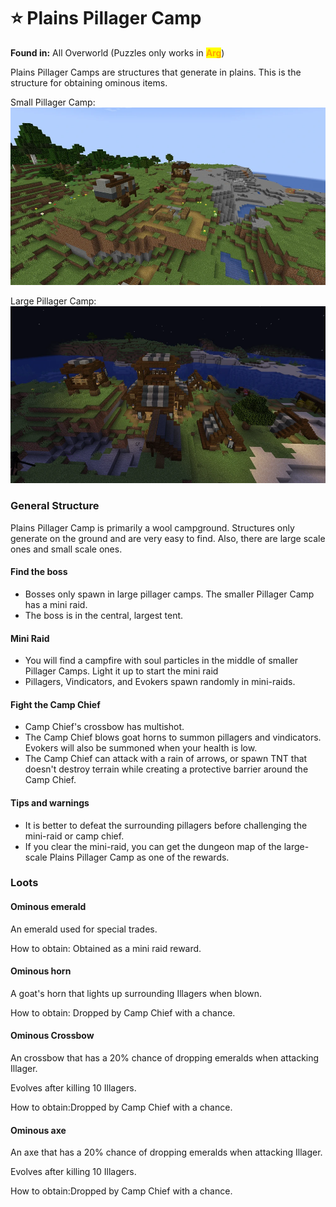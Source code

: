 # ⭐ Plains Pillager Camp

**Found in:** All Overworld (Puzzles only works in <mark style="color:orange;">**Arg**</mark>)

Plains Pillager Camps are structures that generate in plains. This is the structure for obtaining ominous items.

Small Pillager Camp:![](<../../../.gitbook/assets/image (289).png>)

Large Pillager Camp: ![](<../../../.gitbook/assets/image (244).png>)



### General Structure

Plains Pillager Camp is primarily a wool campground. Structures only generate on the ground and are very easy to find. Also, there are large scale ones and small scale ones.

#### Find  the boss

* Bosses only spawn in large pillager camps. The smaller Pillager Camp has a mini raid.
* The boss is in the central, largest tent.

#### Mini Raid

* You will find a campfire with soul particles in the middle of smaller Pillager Camps. Light it up to start the mini raid
* Pillagers, Vindicators, and Evokers spawn randomly in mini-raids.

#### Fight the Camp Chief

* Camp Chief's crossbow has multishot.
* The Camp Chief blows goat horns to summon pillagers and vindicators. Evokers will also be summoned when your health is low.
* The Camp Chief can attack with a rain of arrows, or spawn TNT that doesn't destroy terrain while creating a protective barrier around the Camp Chief.

#### Tips and warnings

* It is better to defeat the surrounding pillagers before challenging the mini-raid or camp chief.
* If you clear the mini-raid, you can get the dungeon map of the large-scale Plains Pillager Camp as one of the rewards.

### Loots

#### Ominous emerald

An emerald used for special trades.

How to obtain: Obtained as a mini raid reward.

#### Ominous horn

A goat's horn that lights up surrounding Illagers when blown.

How to obtain: Dropped by Camp Chief with a chance.

#### Ominous Crossbow

An crossbow that has a 20% chance of dropping emeralds when attacking Illager.

Evolves after killing 10 Illagers.

How to obtain:Dropped by Camp Chief with a chance.

#### Ominous axe

An axe that has a 20% chance of dropping emeralds when attacking Illager.

Evolves after killing 10 Illagers.

How to obtain:Dropped by Camp Chief with a chance.
